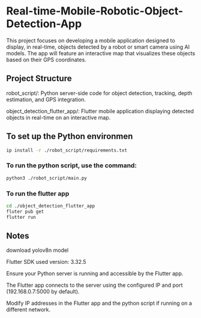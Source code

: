# Real-time-Mobile-Robotic-Object-Detection-App
This project focuses on developing a mobile application designed to display, in real-time, objects detected by a robot or smart camera using AI models. The app will feature an interactive map that visualizes these objects based on their GPS coordinates.
## Project Structure
robot_script/: Python server-side code for object detection, tracking, depth estimation, and GPS integration.

object_detection_flutter_app/: Flutter mobile application displaying detected objects in real-time on an interactive map.

## To set up the Python environmen
  ```bash
ip install -r ./robot_script/requirements.txt
  ```

### To run the python script, use the command:
  ```bash
python3 ./robot_script/main.py
  ```
### To run the flutter app 

  ```bash
cd ./object_detection_flutter_app
fluter pub get 
flutter run
  ``` 



## Notes
download yolov8n model 

Flutter SDK used version: 3.32.5 

Ensure your Python server is running and accessible by the Flutter app.

The Flutter app connects to the server using the configured IP and port (192.168.0.7:5000 by default).

Modify IP addresses in the Flutter app and the python script if running on a different network.
